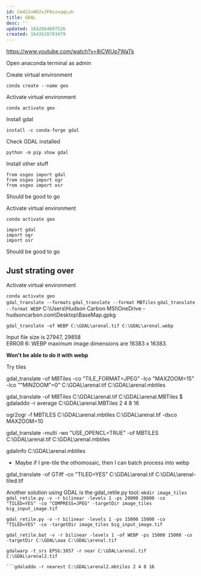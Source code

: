 ```yaml
---
id: Cm4S2xW62vJF6ozxqqLuh
title: GDAL
desc: ''
updated: 1642864607526
created: 1642628703479
---
```

https://www.youtube.com/watch?v=8iCWUp7WaTk

Open anaconda terminal as admin

Create virtual environment  

```conda create --name geo```

Activate virtual environment

```conda activate geo ```

Install gdal

```install -c conda-forge gdal```

Check GDAL installed

```python -m pip show gdal```

Install other stuff

```
from osgeo import gdal
from osgeo import ogr
from osgeo import osr
```

Should be good to go



Activate virtual environment

```conda activate geo ```
```
import gdal
import ogr
import osr
```
Should be good to go
## Just strating over

Activate virtual environment

```conda activate geo ```   
```gdal_translate --formats```
```gdal_translate --format MBTiles```
```gdal_translate --format WEBP```
C:\Users\Hudson Carbon MSI\OneDrive - hudsoncarbon.com\Desktop\BaseMap.gpkg
```
gdal_translate -of WEBP C:\GDAL\arenal.tif C:\GDAL\arenal.webp
```
Input file size is 27947, 29858  
ERROR 6: WEBP maximum image dimensions are 16383 x 16383.

**Won't be able to do it with webp**

Try tiles

gdal_translate -of MBTiles -co "TILE_FORMAT=JPEG" -lco "MAXZOOM=15" -lco ""MINZOOM"=0" C:\GDAL\arenal.tif C:\GDAL\arenal.mbtiles

gdal_translate -of MBTiles C:\GDAL\arenal.tif C:\GDAL\arenal.MBTiles
$ gdaladdo -r average C:\GDAL\arenal.MBTiles 2 4 8 16

ogr2ogr -f MBTILES  C:\GDAL\arenal.mbtiles C:\GDAL\arenal.tif -dsco MAXZOOM=10

gdal_translate -multi -wo "USE_OPENCL=TRUE" -of MBTILES  C:\GDAL\arenal.tif C:\GDAL\arenal.mbtiles 

gdalinfo C:\GDAL\arenal.mbtiles

- Maybe if I pre-tile the othomosaic, then I can batch process into webp

gdal_translate -of GTiff -co "TILED=YES" C:\GDAL\arenal.tif C:\GDAL\arenal-tiled.tif

Another solution using GDAL is the gdal_retile.py tool:
```mkdir image_tiles```
```gdal_retile.py -v -r bilinear -levels 1 -ps 20000 20000 -co "TILED=YES" -co "COMPRESS=JPEG" -targetDir image_tiles big_input_image.tif```

```gdal_retile.py -v -r bilinear -levels 1 -ps 15000 15000 -co "TILED=YES" -co -targetDir image_tiles big_input_image.tif```

```gdal_retile.bat -v -r bilinear -levels 1 -of WEBP -ps 15000 15000 -co -targetDir C:\GDAL\aaa C:\GDAL\arenal.tif ```

```gdalwarp -t_srs EPSG:3857 -r near C:\GDAL\arenal.tif  C:\GDAL\arenal2.tif```
```gdal_translate -of mbtiles C:\GDAL\arenal2.tif C:\GDAL\arenal2.mbtiles
```gdaladdo -r nearest C:\GDAL\arenal2.mbtiles 2 4 8 16